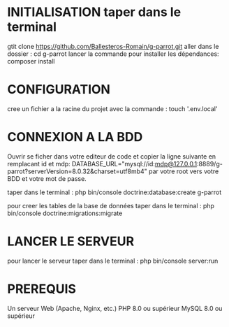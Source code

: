 # INITIALISATION taper dans le terminal

gtit clone https://github.com/Ballesteros-Romain/g-parrot.git
aller dans le dossier : cd g-parrot
lancer la commande pour installer les dépendances: composer install

# CONFIGURATION

cree un fichier a la racine du projet avec la commande : touch '.env.local'

# CONNEXION A LA BDD

Ouvrir se ficher dans votre editeur de code et copier la ligne suivante en remplacant id et mdp: DATABASE_URL="mysql://id:mdp@127.0.0.1:8889/g-parrot?serverVersion=8.0.32&charset=utf8mb4" par votre root vers votre BDD et votre mot de passe.

taper dans le terminal : php bin/console doctrine:database:create g-parrot

pour creer les tables de la base de données taper dans le terminal : php bin/console doctrine:migrations:migrate

# LANCER LE SERVEUR

pour lancer le serveur taper dans le terminal : php bin/console server:run

# PREREQUIS

Un serveur Web (Apache, Nginx, etc.)
PHP 8.0 ou supérieur
MySQL 8.0 ou supérieur
